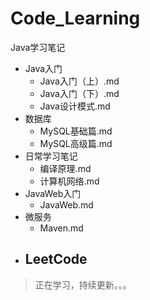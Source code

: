 # Code_Learning
Java学习笔记

- Java入门
  - Java入门（上）.md
  - Java入门（下）.md
  - Java设计模式.md
- 数据库
  - MySQL基础篇.md
  - MySQL高级篇.md
- 日常学习笔记
  - 编译原理.md
  - 计算机网络.md
- JavaWeb入门
  - JavaWeb.md
- 微服务
  - Maven.md
- LeetCode
  - 

> 正在学习，持续更新。。。
